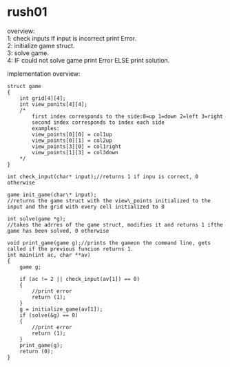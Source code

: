 # rush01

overview:   
1: check inputs If input is incorrect print Error.  
2: initialize game struct.  
3: solve game.   
4: IF could not solve game print Error ELSE print solution. 
   
implementation overview:   
```
struct game
{
	int grid[4][4];
	int view_ponits[4][4];
	/*
		first index corresponds to the side:0=up 1=down 2=left 3=right
		second index corresponds to index each side
		examples:
		view_points[0][0] = col1up
		view_points[0][1] = col2up
		view_points[3][0] = col1right
		view_points[1][3] = col3down
	*/
}

int check_input(char* input);//returns 1 if inpu is correct, 0 otherwise

game init_game(char\* input);
//returns the game struct with the view\_points initialized to the input and the grid with every cell initialized to 0

int solve(game *g);
//takes the adrres of the game struct, modifies it and returns 1 ifthe game has been solved, 0 otherwise

void print_game(game g);//prints the gameon the command line, gets called if the previous funcion returns 1.
int main(int ac, char **av)
{
	game g;

	if (ac != 2 || check_input(av[1]) == 0)
	{
		//print error
		return (1);
	}
	g = initialize_game(av[1]);
	if (solve(&g) == 0)
	{
		//print error
		return (1);
	}
	print_game(g);
	return (0);
}
```
